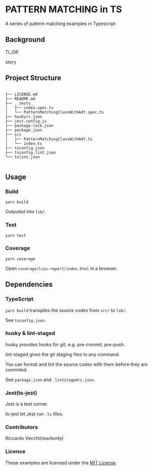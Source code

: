 # PATTERN MATCHING in TS

A series of pattern matching examples in Typescript

## Background

TL;DR

story

## Project Structure

```shell

├── LICENSE.md
├── README.md
├── __tests__
│   ├── index.spec.ts
│   └── PatternMatchingClassWithAdt.spec.ts
├── huskyrc.json
├── jest.config.js
├── package-lock.json
├── package.json
├── src
│   ├── PatternMatchingClassWithAdt.ts
│   └── index.ts
├── tsconfig.json
├── tsconfig.lint.json
└── tslint.json


```

## Usage

### Build

```
yarn build
```

Outputed into `lib/`.

### Test

```
yarn test
```

### Coverage

```
yarn coverage
```

Open `coverage/lcov-report/index.html` in a browser.

## Dependencies
### TypeScript

`yarn build` transpiles the source codes from `src/` to `lib/`.

See `tsconfig.json`.

### husky & lint-staged

husky provides hooks for git, e.g. pre-commit, pre-push.

lint-staged gives the git staging files to any command.

You can format and lint the source codes with them before they are commited.

See `package.json` and `.lintstagedrc.json`.

### Jest(ts-jest)

Jest is a test runner.

ts-jest let Jest run `.ts` files.

### Contributors

Riccardo Vecchi(reackonly)

### Licence

These examples are licensed under the [MIT License](LICENSE.md).
